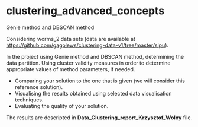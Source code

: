 # clustering_advanced_concepts
Genie method and DBSCAN method

Considering worms_2 data sets (data are available at https://github.com/gagolews/clustering-data-v1/tree/master/sipu).

In the project using Genie method and DBSCAN method, determining the data partition. Using cluster validity measures in order to determine appropriate values of method parameters, if needed.

- Comparing your solution to the one that is given (we will consider this reference solution).
- Visualising the results obtained using selected data visualisation techniques.
- Evaluating the quality of your solution.

The results are descripted in **Data_Clustering_report_Krzysztof_Wolny** file. 
